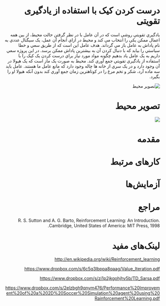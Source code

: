 <div dir=rtl>

# درست کردن کیک با استفاده از یادگیری تقویتی
يادگيري تقويتي روشي است که در آن عامل با در نظر گرفتن حالت محيط، از بين همه اعمال ممکن يکي را انتخاب مي کند و محيط در ازاي انجام آن عمل، يک سيگنال عددي به نام پاداش به عامل باز مي گرداند.
هدف عامل اين است که از طريق سعي و خطا سياستي را بيابد که با دنبال کردن آن به بيشترين پاداش ممکن برسد.
در اين پروژه سعي داريم به يک عامل ياد بدهيم چگونه مواد مورد نياز براي درست کردن يک کيک را با استفاده از يادگيري تقويتي جمع آوري کند.
محيط به صورت يک ماز است که يک هيولا در آن وجود دارد و در يک سري از خانه ها چاله وجود دارد که مانع عامل ما هستند.
عامل بايد سه ماده آرد، شکر و تخم مرغ را در کوتاهترين زمان جمع آوري کند بدون آنکه هيولا او را بگيرد.

![تصویر محیط](https://www.dropbox.com/s/h26izmljoijtpzu/Cake_problem.PNG)

# تصویر محیط

<img src="https://www.dropbox.com/s/h26izmljoijtpzu/Cake_problem.PNG">

# مقدمه

# کارهای مرتبط

# آزمایش‌ها

# مراجع
R. S. Sutton and A. G. Barto, Reinforcement Learning: An Introduction. Cambridge,
United States of America: MIT Press, 1998.


# لینک‌های مفید
http://en.wikipedia.org/wiki/Reinforcement_learning

https://www.dropbox.com/s/6c5q3lbppa8qaag/Value_Iteration.pdf

https://www.dropbox.com/s/zi1p2jkgohjhv5b/TD_Sarsa.pdf

https://www.dropbox.com/s/2elzbgh9qnym476/Performance%20Improvement%20of%20a%202D%20Soccer%20Simulation%20agent%20using%20Rainforcement%20Learning.pdf

